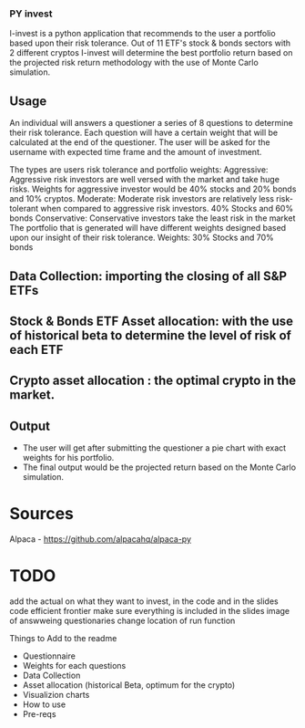 ### PY invest

I-invest is a python application that recommends to the user a portfolio based upon their risk tolerance.
Out of 11 ETF's stock & bonds sectors with 2 different cryptos I-invest will determine the best portfolio return based on the projected risk return methodology with the use of Monte Carlo simulation.

## Usage

An individual will answers a questioner a series of 8 questions to determine their risk tolerance.
Each question will have a certain weight that will be calculated at the end of the questioner.
The user will be asked for the username with expected time frame and the amount of investment.

The types are users risk tolerance and portfolio weights:
Aggressive: Aggressive risk investors are well versed with the market and take huge risks. 
Weights for aggressive investor would be 40% stocks and 20% bonds and 10% cryptos.
Moderate: Moderate risk investors are relatively less risk-tolerant when compared to aggressive risk investors. 40% Stocks and 60% bonds 
Conservative: Conservative investors take the least risk in the market
The portfolio that is generated will have different weights designed based upon our insight of their risk tolerance. 
Weights: 30% Stocks and 70% bonds

## Data Collection: importing the closing of all S&P ETFs 
## Stock & Bonds ETF Asset allocation: with the use of historical beta to determine the level of risk of each ETF 
## Crypto asset allocation : the optimal crypto in the market.
##

## Output

- The user will get after submitting the questioner a pie chart with exact weights for his portfolio.
- The final output would be the projected return based on the Monte Carlo simulation.


# Sources

Alpaca - https://github.com/alpacahq/alpaca-py 

# TODO

add the actual on what they want to invest, in the code and in the slides
code efficient frontier
make sure everything is included in the slides
image of answweing questionaries
change location of run function

Things to Add to the readme
- Questionnaire
- Weights for each questions
- Data Collection
- Asset allocation (historical Beta, optimum for the crypto)
- Visualizion charts
- How to use
- Pre-reqs


